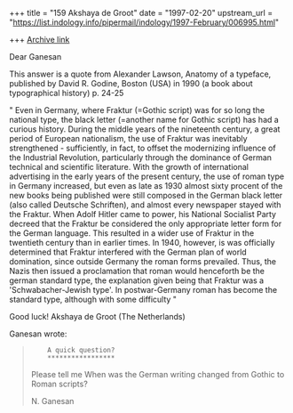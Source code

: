 +++
title = "159 Akshaya de Groot"
date = "1997-02-20"
upstream_url = "https://list.indology.info/pipermail/indology/1997-February/006995.html"

+++
[Archive link](https://list.indology.info/pipermail/indology/1997-February/006995.html)

Dear Ganesan

This answer is a quote from Alexander Lawson, Anatomy of a typeface,
published by David R. Godine, Boston (USA) in 1990
(a book about typographical history)
p. 24-25

" Even in Germany, where Fraktur (=Gothic script) was for so long the
national type, the black letter (=another name for Gothic script) has
had a curious history. During the middle years of the nineteenth
century, a great period of European nationalism, the use of Fraktur was
inevitably strengthened - sufficiently, in fact, to offset the
modernizing influence of the Industrial Revolution, particularly through
the dominance of German technical and scientific literature. With the
growth of international advertising in the early years of the present
century, the use of roman type in Germany increased, but even as late as
1930 almost sixty procent of the new books being published were still
composed in the German black letter (also called Deutsche Schriften),
and almost every newspaper stayed with the Fraktur.
      When Adolf Hitler came to power, his National Socialist Party
decreed that the Fraktur be considered the only appropriate letter form
for the German language. This resulted in a wider use of Fraktur in the
twentieth century than in earlier times. In 1940, however, is was
officially determined that Fraktur interfered with the German plan of
world domination, since outside Germany the roman forms prevailed. Thus,
the Nazis then issued a proclamation that roman would henceforth be the
german standard type, the explanation given being that Fraktur was a
'Schwabacher-Jewish type'.
     In postwar-Germany roman has become the standard type, although
with some difficulty
 "


Good luck! Akshaya de Groot (The Netherlands)

Ganesan wrote:
> 
>         A quick question?
>         *****************
> 
> Please tell me When was the German writing changed from
> Gothic to Roman scripts?
> 
> N. Ganesan






